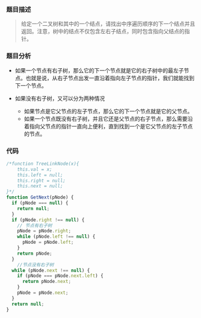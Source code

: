 ### 题目描述
> 给定一个二叉树和其中的一个结点，请找出中序遍历顺序的下一个结点并且返回。注意，树中的结点不仅包含左右子结点，同时包含指向父结点的指针。

### 题目分析
- 如果一个节点有右子树，那么它的下一个节点就是它的右子树中的最左子节点。也就是说，从右子节点出发一直沿着指向左子节点的指针，我们就能找到下一个节点。

- 如果没有右子树，又可以分为两种情况
  - 如果节点是它父节点的左子节点，那么它的下一个节点就是它的父节点。
  - 如果一个节点既没有右子树，并且它还是父节点的右子节点，那么需要沿着指向父节点的指针一直向上便利，直到找到一个是它父节点的左子节点的节点。

### 代码
```javascript
/*function TreeLinkNode(x){
    this.val = x;
    this.left = null;
    this.right = null;
    this.next = null;
}*/
function GetNext(pNode) {
  if (pNode === null) {
    return null;
  }
  if (pNode.right !== null) {
    // 节点有右子树
    pNode = pNode.right;
    while (pNode.left !== null) {
      pNode = pNode.left;
    }
    return pNode;
  }
    //节点没有右子树
  while (pNode.next !== null) {
    if (pNode === pNode.next.left) {
      return pNode.next;
    }
    pNode = pNode.next;
  }
  return null;
}
```